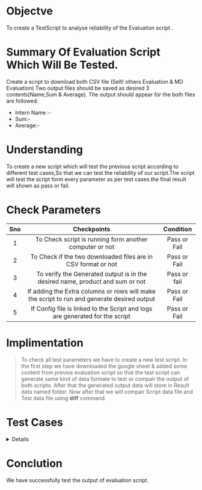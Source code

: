   # Objectve
  
   To create a TestScript to analyse reliability of the Evaluation script .
  
  # Summary Of Evaluation Script Which Will Be Tested.
  
 Create a script to download both CSV file (Self/ others Evaluation & MD Evaluation) Two output files should be saved as desired 3 contents(Name,Sum & Average). The output should appear for the both files are followed.
  - Intern Name :-
  - Sum:-
  - Average:-

# Understanding
To create a new script which will test the previous script according to different test cases,So that we can test the reliability of our script.The script will test the script form every parameter as per test cases.the final result will shown as pass or fail.

# Check Parameters

|Sno|Checkpoints|Condition|
   |:----:|:----:|:----:|
   |1|To Check script is running form another computer or not|Pass or Fail|
   |2|To Check if the two downloaded files are in CSV format or not| Pass or Fail|
   |3|To verify the Generated output is in the desired name, product and sum or not|Pass or fail|
   |4|If adding the Extra columns or rows will make the script to run and generate desired output|Pass or Fail|
   |5|If Config file is linked to the Script and logs are generated for the script|Pass or Fail|

# Implimentation
>To check all test parameters we have to create a new test script. In the first step we have downloaded the google sheet & added some content from previos evaluation script so that the test script can generate same kind of data formate to test or compair the output of both scripts. After that the generated output data will store in Result data named folder. Now after that we will compair Script data file and Test data file using **diff** command.


# Test Cases

<details>

  |Sno|Task|Test steps|Expected output|Actual Result|Status|
   |:----:|:----:|:----:|:----:|:----:|:----:|
| TEST1 | Declare variable into the config file so that the script can get data from config file and work from any path and system | <ul> <li>Declaired config file path into script</li><li> Declaired all variables into config file</li></ul> | Script should run without any error | All variable passed script run successfully | Pass |
| TEST 2 | Dowlnload both file using **wget** command | The command will run two time to download both files.<br/>$WGET -nv "URL" -O "data.csv" | Acknowledgement of file download shoud be displayed | Fle downloaded message display | Pass |
| TEST 3| Script should get the column no. automatically | using CAT,AWK,TR,WC commands to get column no. of required data field.|Script automatically calculate the column number using the column name|Column number for Name and Average it is calculated automatically |pass|
| TEST 4 | Manipulating and save the data as per user requirement | Using **awk** command to manipulate data.& using different options NR ,FS<br/>NR is used to select range to be display and FS is useed to separated comma separated fields| Fileds shoud be seprated by ","<br/> All team member names should be displayed<br/> The Sum value automatic calculated.<br/>average filed should be displayed<br/>All data should also save as per user desired criteria | All data displayed and stored as expected | Pass |
|TEST 5| Compair test script output with evaluation sheet output.|Using **diff** command to compair both file to get test result|Result should show in TEST PASS or TEST FAIL output|Output result shown as expected|Pass|
</details>

# Conclution

We have successfully test the output of evaluation script.
